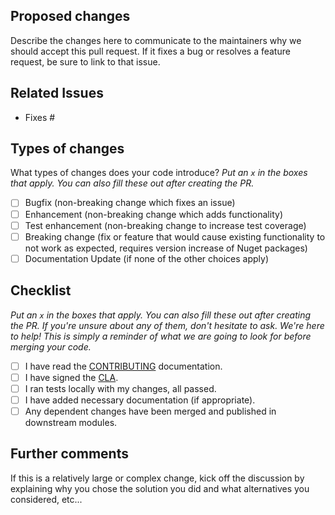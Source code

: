 ## Proposed changes

Describe the changes here to communicate to the maintainers why we should accept this pull request. If it fixes a bug or resolves a feature request, be sure to link to that issue.

## Related Issues

- Fixes #

## Types of changes

What types of changes does your code introduce?
_Put an `x` in the boxes that apply. You can also fill these out after creating the PR._

- [ ] Bugfix (non-breaking change which fixes an issue)
- [ ] Enhancement (non-breaking change which adds functionality)
- [ ] Test enhancement (non-breaking change to increase test coverage)
- [ ] Breaking change (fix or feature that would cause existing functionality to not work as expected, requires version increase of Nuget packages)
- [ ] Documentation Update (if none of the other choices apply)

## Checklist

_Put an `x` in the boxes that apply. You can also fill these out after creating the PR. If you're unsure about any of them, don't hesitate to ask. We're here to help! This is simply a reminder of what we are going to look for before merging your code._

- [ ] I have read the [CONTRIBUTING](https://github.com/technosoftware-gmbh/opcua-solution-net/blob/master/CONTRIBUTING.md) documentation.
- [ ] I have signed the [CLA](https://cla-assistant.io/technosoftware-gmbh/opcua-solution-net).
- [ ] I ran tests locally with my changes, all passed.
- [ ] I have added necessary documentation (if appropriate).
- [ ] Any dependent changes have been merged and published in downstream modules.

## Further comments

If this is a relatively large or complex change, kick off the discussion by explaining why you chose the solution you did and what alternatives you considered, etc...
